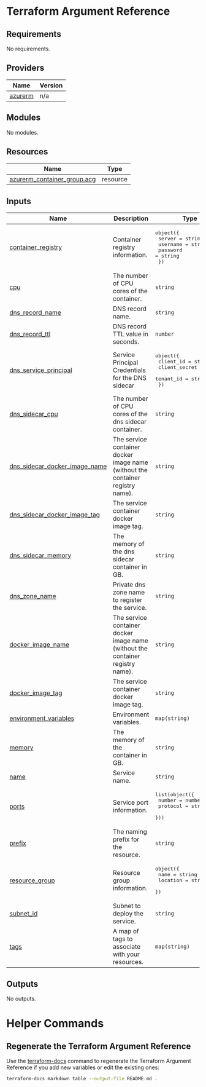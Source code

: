 # Terraform Argument Reference

<!-- BEGIN_TF_DOCS -->
## Requirements

No requirements.

## Providers

| Name | Version |
|------|---------|
| <a name="provider_azurerm"></a> [azurerm](#provider\_azurerm) | n/a |

## Modules

No modules.

## Resources

| Name | Type |
|------|------|
| [azurerm_container_group.acg](https://registry.terraform.io/providers/hashicorp/azurerm/latest/docs/resources/container_group) | resource |

## Inputs

| Name | Description | Type | Default | Required |
|------|-------------|------|---------|:--------:|
| <a name="input_container_registry"></a> [container\_registry](#input\_container\_registry) | Container registry information. | <pre>object({<br>    server   = string<br>    username = string<br>    password = string<br>  })</pre> | n/a | yes |
| <a name="input_cpu"></a> [cpu](#input\_cpu) | The number of CPU cores of the container. | `string` | `"0.5"` | no |
| <a name="input_dns_record_name"></a> [dns\_record\_name](#input\_dns\_record\_name) | DNS record name. | `string` | n/a | yes |
| <a name="input_dns_record_ttl"></a> [dns\_record\_ttl](#input\_dns\_record\_ttl) | DNS record TTL value in seconds. | `number` | `120` | no |
| <a name="input_dns_service_principal"></a> [dns\_service\_principal](#input\_dns\_service\_principal) | Service Principal Credentials for the DNS sidecar | <pre>object({<br>    client_id     = string<br>    client_secret = string<br>    tenant_id     = string<br>  })</pre> | n/a | yes |
| <a name="input_dns_sidecar_cpu"></a> [dns\_sidecar\_cpu](#input\_dns\_sidecar\_cpu) | The number of CPU cores of the dns sidecar container. | `string` | `"0.5"` | no |
| <a name="input_dns_sidecar_docker_image_name"></a> [dns\_sidecar\_docker\_image\_name](#input\_dns\_sidecar\_docker\_image\_name) | The service container docker image name (without the container registry name). | `string` | `"dns_sidecar"` | no |
| <a name="input_dns_sidecar_docker_image_tag"></a> [dns\_sidecar\_docker\_image\_tag](#input\_dns\_sidecar\_docker\_image\_tag) | The service container docker image tag. | `string` | `"latest"` | no |
| <a name="input_dns_sidecar_memory"></a> [dns\_sidecar\_memory](#input\_dns\_sidecar\_memory) | The memory of the dns sidecar container in GB. | `string` | `"0.5"` | no |
| <a name="input_dns_zone_name"></a> [dns\_zone\_name](#input\_dns\_zone\_name) | Private dns zone name to register the service. | `string` | n/a | yes |
| <a name="input_docker_image_name"></a> [docker\_image\_name](#input\_docker\_image\_name) | The service container docker image name (without the container registry name). | `string` | n/a | yes |
| <a name="input_docker_image_tag"></a> [docker\_image\_tag](#input\_docker\_image\_tag) | The service container docker image tag. | `string` | `"latest"` | no |
| <a name="input_environment_variables"></a> [environment\_variables](#input\_environment\_variables) | Environment variables. | `map(string)` | `{}` | no |
| <a name="input_memory"></a> [memory](#input\_memory) | The memory of the container in GB. | `string` | `"1.5"` | no |
| <a name="input_name"></a> [name](#input\_name) | Service name. | `string` | n/a | yes |
| <a name="input_ports"></a> [ports](#input\_ports) | Service port information. | <pre>list(object({<br>    number   = number<br>    protocol = string<br>  }))</pre> | `[]` | no |
| <a name="input_prefix"></a> [prefix](#input\_prefix) | The naming prefix for the resource. | `string` | n/a | yes |
| <a name="input_resource_group"></a> [resource\_group](#input\_resource\_group) | Resource group information. | <pre>object({<br>    name     = string<br>    location = string<br>  })</pre> | n/a | yes |
| <a name="input_subnet_id"></a> [subnet\_id](#input\_subnet\_id) | Subnet to deploy the service. | `string` | n/a | yes |
| <a name="input_tags"></a> [tags](#input\_tags) | A map of tags to associate with your resources. | `map(string)` | `{}` | no |

## Outputs

No outputs.
<!-- END_TF_DOCS -->

# Helper Commands

## Regenerate the Terraform Argument Reference

Use the [terraform-docs](https://terraform-docs.io/how-to/insert-output-to-file/) command to regenerate the Terraform Argument Reference if you add new variables or edit the existing ones:

```bash
terraform-docs markdown table --output-file README.md .
```
